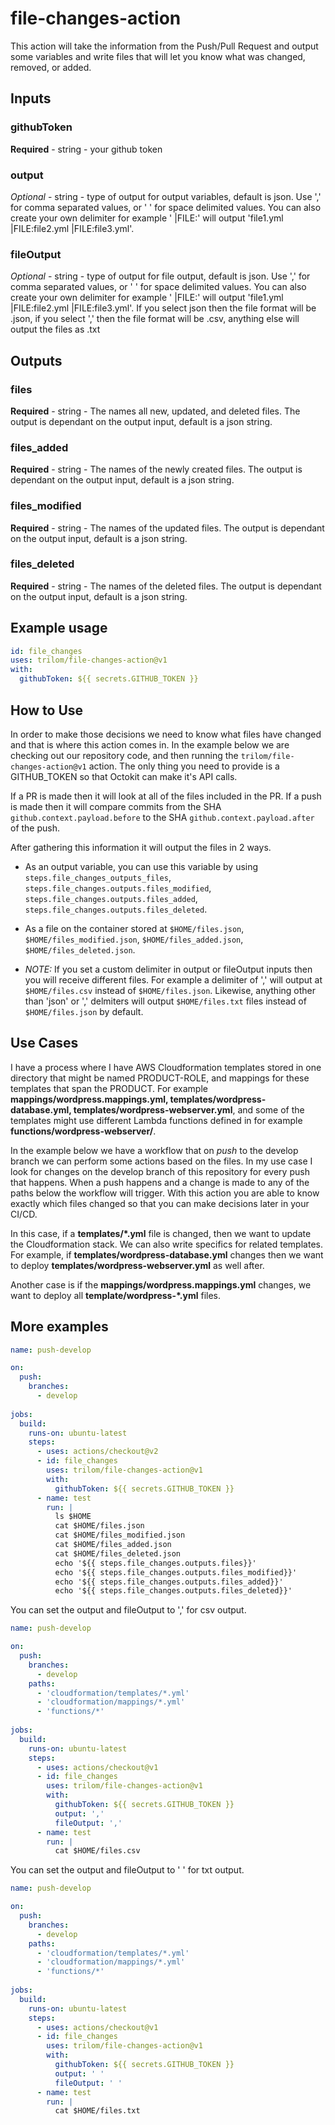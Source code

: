 # file-changes-action

This action will take the information from the Push/Pull Request and output some variables and write files that will let you know what was changed, removed, or added.

## Inputs

### githubToken

**Required**  - string - your github token

### output

_Optional_  - string - type of output for output variables, default is json.  Use ',' for comma separated values, or ' ' for space delimited values.  You can also create your own delimiter for example ' |FILE:' will output 'file1.yml |FILE:file2.yml |FILE:file3.yml'.

### fileOutput

_Optional_  - string - type of output for file output, default is json.  Use ',' for comma separated values, or ' ' for space delimited values.  You can also create your own delimiter for example ' |FILE:' will output 'file1.yml |FILE:file2.yml |FILE:file3.yml'.  If you select json then the file format will be .json, if you select ',' then the file format will be .csv, anything else will output the files as .txt

## Outputs

### files

**Required** - string - The names all new, updated, and deleted files.  The output is dependant on the output input, default is a json string.

### files_added

**Required** - string - The names of the newly created files.  The output is dependant on the output input, default is a json string.

### files_modified

**Required** - string - The names of the updated files.  The output is dependant on the output input, default is a json string.

### files_deleted

**Required** - string - The names of the deleted files.  The output is dependant on the output input, default is a json string.

## Example usage

```yaml
id: file_changes
uses: trilom/file-changes-action@v1
with:
  githubToken: ${{ secrets.GITHUB_TOKEN }}
```

## How to Use

In order to make those decisions we need to know what files have changed and that is where this action comes in.  In the example below we are checking out our repository code, and then running the `trilom/file-changes-action@v1` action.  The only thing you need to provide is a GITHUB_TOKEN so that Octokit can make it's API calls.

If a PR is made then it will look at all of the files included in the PR.
If a push is made then it will compare commits from the SHA `github.context.payload.before` to the SHA `github.context.payload.after` of the push.

After gathering this information it will output the files in 2 ways.  
  
- As an output variable, you can use this variable by using `steps.file_changes_outputs_files`, `steps.file_changes.outputs.files_modified`, `steps.file_changes.outputs.files_added`, `steps.file_changes.outputs.files_deleted`.

- As a file on the container stored at `$HOME/files.json`, `$HOME/files_modified.json`, `$HOME/files_added.json`, `$HOME/files_deleted.json`.  

- _NOTE:_ If you set a custom delimiter in output or fileOutput inputs then you will receive different files.  For example a delimiter of ',' will output at `$HOME/files.csv` instead of `$HOME/files.json`.  Likewise, anything other than 'json' or ',' delmiters will output `$HOME/files.txt` files instead of `$HOME/files.json` by default.

## Use Cases

I have a process where I have AWS Cloudformation templates stored in one directory that might be named PRODUCT-ROLE, and mappings for these templates that span the PRODUCT.  For example **mappings/wordpress.mappings.yml, templates/wordpress-database.yml, templates/wordpress-webserver.yml**, and some of the templates might use different Lambda functions defined in for example **functions/wordpress-webserver/**.

In the example below we have a workflow that on *push* to the develop branch we can perform some actions based on the files.  In my use case I look for changes on the develop branch of this repository for every push that happens.  When a push happens and a change is made to any of the paths below the workflow will trigger.  With this action you are able to know exactly which files changed so that you can make decisions later in your CI/CD.

In this case, if a **templates/*.yml** file is changed, then we want to update the Cloudformation stack.  We can also write specifics for related templates.  For example, if **templates/wordpress-database.yml** changes then we want to deploy **templates/wordpress-webserver.yml** as well after.

Another case is if the **mappings/wordpress.mappings.yml** changes, we want to deploy all **template/wordpress-*.yml** files.

## More examples  

```yaml
name: push-develop

on:
  push:
    branches:
      - develop
  
jobs:
  build:
    runs-on: ubuntu-latest
    steps:
      - uses: actions/checkout@v2
      - id: file_changes
        uses: trilom/file-changes-action@v1
        with:
          githubToken: ${{ secrets.GITHUB_TOKEN }}
      - name: test
        run: |
          ls $HOME
          cat $HOME/files.json
          cat $HOME/files_modified.json
          cat $HOME/files_added.json
          cat $HOME/files_deleted.json
          echo '${{ steps.file_changes.outputs.files}}'
          echo '${{ steps.file_changes.outputs.files_modified}}'
          echo '${{ steps.file_changes.outputs.files_added}}'
          echo '${{ steps.file_changes.outputs.files_deleted}}'
```

You can set the output and fileOutput to ',' for csv output.

```yaml
name: push-develop

on:
  push:
    branches:
      - develop
    paths:
      - 'cloudformation/templates/*.yml'
      - 'cloudformation/mappings/*.yml'
      - 'functions/*'
  
jobs:
  build:
    runs-on: ubuntu-latest
    steps:
      - uses: actions/checkout@v1
      - id: file_changes
        uses: trilom/file-changes-action@v1
        with:
          githubToken: ${{ secrets.GITHUB_TOKEN }}
          output: ','
          fileOutput: ','
      - name: test
        run: |
          cat $HOME/files.csv
```

You can set the output and fileOutput to ' ' for txt output.

```yaml
name: push-develop

on:
  push:
    branches:
      - develop
    paths:
      - 'cloudformation/templates/*.yml'
      - 'cloudformation/mappings/*.yml'
      - 'functions/*'
  
jobs:
  build:
    runs-on: ubuntu-latest
    steps:
      - uses: actions/checkout@v1
      - id: file_changes
        uses: trilom/file-changes-action@v1
        with:
          githubToken: ${{ secrets.GITHUB_TOKEN }}
          output: ' '
          fileOutput: ' '
      - name: test
        run: |
          cat $HOME/files.txt
```
